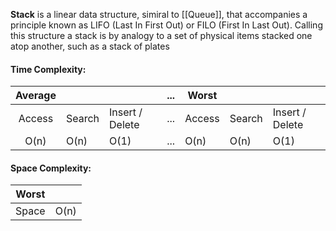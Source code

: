 **Stack** is a linear data structure, simiral to [[Queue]], that accompanies a principle known as LIFO (Last In First Out) or FILO (First In Last Out). Calling this structure a stack is by analogy to a set of physical items stacked one atop another, such as a stack of plates

#### Time Complexity:

|Average|||...|Worst|||
|:-:|-|-|:-:|-|-|-|
| Access | Search | Insert / Delete |...| Access | Search | Insert / Delete |
| O(n) | O(n) | O(1) |...| O(n) | O(n) | O(1)


#### Space Complexity:

|Worst| |
|:-:|-|
| Space | O(n) |